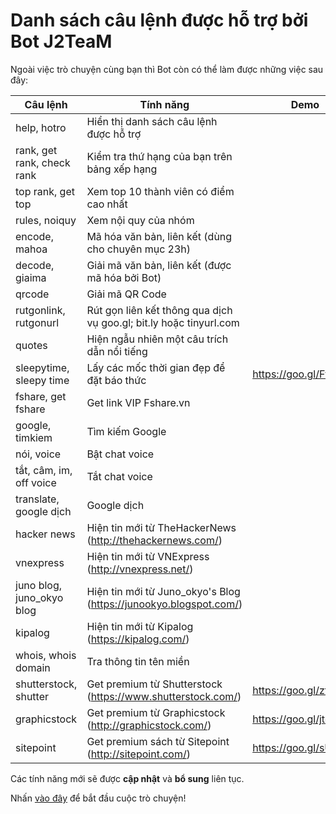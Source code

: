# Danh sách câu lệnh được hỗ trợ bởi Bot J2TeaM

Ngoài việc trò chuyện cùng bạn thì Bot còn có thể làm được những việc sau đây:

| Câu lệnh                   | Tính năng                                                          | Demo                  |
|----------------------------|--------------------------------------------------------------------|-----------------------|
| help, hotro                | Hiển thị danh sách câu lệnh được hỗ trợ                            |                       |
| rank, get rank, check rank | Kiểm tra thứ hạng của bạn trên bảng xếp hạng                       |                       |
| top rank, get top          | Xem top 10 thành viên có điểm cao nhất                             |                       |
| rules, noiquy              | Xem nội quy của nhóm                                               |                       |
| encode, mahoa              | Mã hóa văn bản, liên kết (dùng cho chuyên mục 23h)                 |                       |
| decode, giaima             | Giải mã văn bản, liên kết (được mã hóa bởi Bot)                    |                       |
| qrcode                     | Giải mã QR Code                                                    |                       |
| rutgonlink, rutgonurl      | Rút gọn liên kết thông qua dịch vụ goo.gl; bit.ly hoặc tinyurl.com |                       |
| quotes                     | Hiện ngẫu nhiên một câu trích dẫn nổi tiếng                        |                       |
| sleepytime, sleepy time    | Lấy các mốc thời gian đẹp để đặt báo thức                          | https://goo.gl/Ftj01g |
| fshare, get fshare         | Get link VIP Fshare.vn                                             |                       |
| google, timkiem            | Tìm kiếm Google                                                    |                       |
| nói, voice                 | Bật chat voice                                                     |                       |
| tắt, câm, im, off voice    | Tắt chat voice                                                     |                       |
| translate, google dịch     | Google dịch                                                        |                       |
| hacker news                | Hiện tin mới từ TheHackerNews (http://thehackernews.com/)          |                       |
| vnexpress                  | Hiện tin mới từ VNExpress (http://vnexpress.net/)                  |                       |
| juno blog, juno_okyo blog  | Hiện tin mới từ Juno_okyo's Blog (https://junookyo.blogspot.com/)  |                       |
| kipalog                    | Hiện tin mới từ Kipalog (https://kipalog.com/)                     |                       |
| whois, whois domain        | Tra thông tin tên miền                                             |                       |
| shutterstock, shutter      | Get premium từ Shutterstock (https://www.shutterstock.com/)        | https://goo.gl/ztmLlU |
| graphicstock               | Get premium từ Graphicstock (http://graphicstock.com/)             | https://goo.gl/jteFvq |
| sitepoint                  | Get premium sách từ Sitepoint (http://sitepoint.com/)              | https://goo.gl/sUCvEV |


Các tính năng mới sẽ được **cập nhật** và **bổ sung** liên tục.

Nhấn [vào đây](https://m.me/J2TeaM.pro) để bắt đầu cuộc trò chuyện!
